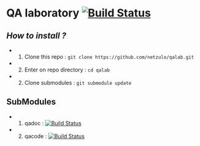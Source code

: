 # QA laboratory [![Build Status](https://travis-ci.org/netzulo/qalab.svg?branch=master)](https://travis-ci.org/netzulo/qalab)

## _How to install ?_

+ 1. Clone this repo : `git clone https://github.com/netzulo/qalab.git`
+ 2. Enter on repo directory : `cd qalab`
+ 2. Clone submodules : `git submodule update`

## SubModules

+ 1. qadoc  : [![Build Status](https://travis-ci.org/netzulo/qadoc.svg?branch=master)](https://travis-ci.org/netzulo/qadoc)
+ 2. qacode : [![Build Status](https://travis-ci.org/netzulo/qacode.svg?branch=master)](https://travis-ci.org/netzulo/qacode)

